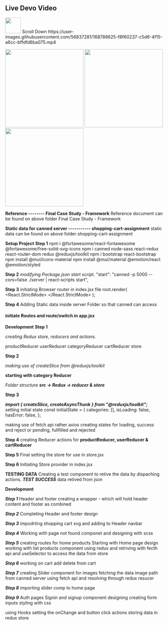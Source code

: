 ## Live Devo Video

<img src="https://user-images.githubusercontent.com/56837281/168781306-ba3ebe19-c11e-469f-b8d4-0208cdafdf56.png" height="50">
Scroll Down
https://user-images.githubusercontent.com/56837281/168788625-f8f60237-c5d6-4f15-a6cc-bffdfd6ba075.mp4

<p float="left">
 <img src="https://user-images.githubusercontent.com/56837281/168780586-27931e9e-d2ca-4cf3-b709-efd6c633dfd5.jpg" height="250">
 <img src="https://user-images.githubusercontent.com/56837281/168780731-a5934f71-a336-42d8-b290-73608b69c56e.jpg" height="250">
 <img src="https://user-images.githubusercontent.com/56837281/168780471-257e2a90-2460-4b42-8cb3-6a61d3276cc5.jpg" height="250">
</p>

**Reference -------- Final Case Study - Framework**
Reference document can be found on above folder Final Case Study - Framework

**Static data for canned server ----------- shopping-cart-assignment**
static data can be found on above folder shopping-cart-assignment

**Setup Project**
**Step 1**
npm i @fortawesome/react-fontawesome @fortawesome/free-solid-svg-icons
npm i canned node-sass react-redux react-router-dom redux @reduxjs/toolkit
npm i bootstrap react-bootstrap
npm install @mui/icons-material
npm install @mui/material @emotion/react @emotion/styled

**Step 2**
_modifying Package.json start script._
"start": "canned -p 5000 --cors=false ./server | react-scripts start",

**Step 3**
initiating Browser router in index.jsx file
root.render(
<React.StrictMode>
<BrowserRouter>
<App />
</BrowserRouter>
</React.StrictMode>
);

**Step 4**
Adding Static data inside server Folder so that canned can access

#### initiate Routes and route/switch in app.jsx

**Development**
**Step 1**

_creating Redux store, reducers and actions._

productReducer
userReducer
categoryReducer
cartReducer
store

**Step 2**

_making use of createSlice from @reduxjs/toolkit_

**starting with category Reducer**

_Folder structure_
**_src -> Redux -> reducer & store_**

**Step 3**

**_import { createSlice, createAsyncThunk } from "@reduxjs/toolkit";_**
setting initial state
const initialState = {
categories: [],
isLoading: false,
hasError: false,
};

making use of fetch api rather axios
creating states for loading, success and reject or pending, fullfilled and rejected

**Step 4**
creating Reducer actions for
**productReducer, userReducer & cartReducer**

**Step 5**
Final setting the store for use in store.jsx

**Step 6**
Initiating Store provider in index.jsx

**TESTING DATA**
Creating a test component to retive the data by dispaching actions.
**_TEST SUCCESS_**
data retived from json

**Development**

**_Step 1_**
Header and footer
creating a wrapper - which will hold header content and footer as combined

**_Step 2_**
Completing Header and footer design

**_Step 3_**
impodrting shopping cart svg and adding to Header navbar

**_Step 4_**
Working with page not found componet and designing with scss

**_Step 5_**
creating routes for home products
Starting with Home page design
working with list products component using redux and retriving with fecth api and useSelector to access the data from store

**_Step 6_**
working on cart add delete from cart

**_Step 7_**
creating Slider component for images
fetching the data image path from canned server using fetch api and resolving through redux resucer

**_Step 8_**
importing slider comp to home page

**_Step 9_**
Auth pages
Signin and signup component
designing
creating form inputs
styling with css

using Hooks setting the onChange and button click actions
storing data in redux store
